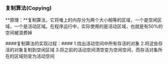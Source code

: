 ### 复制算法(Copying) ###
**原理：**复制算法，它将堆上的内存分为两个大小相等的区域，一个是空闲区域，一个是活动区域。在程序运行中，实际使用的是活动区域，也就是有50%的空间被浪费掉

####复制算法的实现过程：####
1.找出活动空间中所有存活的对象
2.将这些存活的对象复制到空闲区域
3.将之前的活动空间清空变为空闲空间，而存活对象所在的区域则变为活动空间
